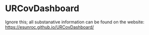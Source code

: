 # URCovDashboard
Ignore this; all substanative information can be found on the website: https://esunroc.github.io/URCovDashboard/
